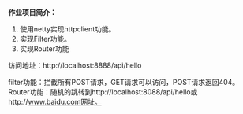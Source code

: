 **作业项目简介：**
1. 使用netty实现httpclient功能。
2. 实现Filter功能。
3. 实现Router功能

访问地址：http://localhost:8888/api/hello

filter功能：拦截所有POST请求，GET请求可以访问，POST请求返回404。
Router功能：随机的跳转到http://localhost:8088/api/hello或http://www.baidu.com网址。
